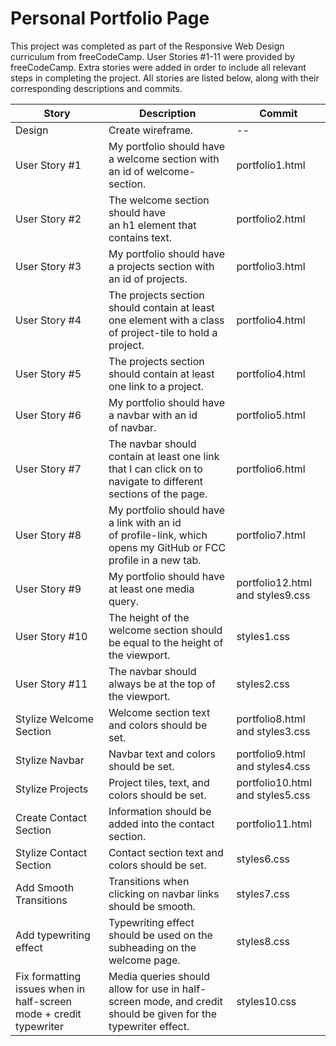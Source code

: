 # Personal Portfolio Page

This project was completed as part of the Responsive Web Design curriculum from freeCodeCamp. User Stories #1-11 were provided by freeCodeCamp. Extra stories were added in order to include all relevant steps in completing the project. All stories are listed below, along with their corresponding descriptions and commits.

| Story | Description | Commit
| ------ | ------ | ----- |
| Design | Create wireframe. | --
| User Story #1 | My portfolio should have a welcome section with an id of welcome-section. | portfolio1.html
| User Story #2 | The welcome section should have an h1 element that contains text. | portfolio2.html
| User Story #3 | My portfolio should have a projects section with an id of projects. | portfolio3.html
| User Story #4 | The projects section should contain at least one element with a class of project-tile to hold a project. | portfolio4.html
| User Story #5 | The projects section should contain at least one link to a project. | portfolio4.html
| User Story #6 | My portfolio should have a navbar with an id of navbar. | portfolio5.html
| User Story #7 | The navbar should contain at least one link that I can click on to navigate to different sections of the page. | portfolio6.html
| User Story #8 | My portfolio should have a link with an id of profile-link, which opens my GitHub or FCC profile in a new tab. | portfolio7.html
| User Story #9 | My portfolio should have at least one media query. | portfolio12.html and styles9.css
| User Story #10 | The height of the welcome section should be equal to the height of the viewport. | styles1.css
| User Story #11 | The navbar should always be at the top of the viewport. | styles2.css
| Stylize Welcome Section | Welcome section text and colors should be set. | portfolio8.html and styles3.css
| Stylize Navbar | Navbar text and colors should be set. | portfolio9.html and styles4.css
| Stylize Projects | Project tiles, text, and colors should be set. | portfolio10.html and styles5.css
| Create Contact Section | Information should be added into the contact section. | portfolio11.html
| Stylize Contact Section | Contact section text and colors should be set. | styles6.css
| Add Smooth Transitions | Transitions when clicking on navbar links should be smooth. | styles7.css
| Add typewriting effect | Typewriting effect should be used on the subheading on the welcome page. | styles8.css
| Fix formatting issues when in half-screen mode + credit typewriter | Media queries should allow for use in half-screen mode, and credit should be given for the typewriter effect. | styles10.css
 
